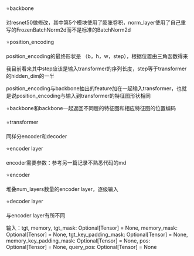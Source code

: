 ⭐backbone

对resnet50做修改，其中第5个模块使用了膨胀卷积，norm_layer使用了自己重写的FrozenBatchNorm2d而不是标准的BatchNorm2d

⭐position_encoding

position_encoding的最终形状是 （b，h，w，step），根据位置由三角函数得来

我目前看来其中step应该是输入transformer的序列长度，step等于transformer的hidden_dim的一半

position_encoding与backbone抽出的feature加在一起输入transformer，也就是说position_encoding与输入到transformer的特征图形状相同

⭐backbone和backbone一起返回不同层的特征图和相应特征图的位置编码

⭐transformer

同样分encoder和decoder

⭐encoder layer

encoder需要参数：参考另一篇记录不熟悉代码的md

⭐encoder

堆叠num_layers数量的encoder layer，逐级输入

⭐decoder layer

与encoder layer有所不同

输入：tgt, memory,
                tgt_mask: Optional[Tensor] = None,
                memory_mask: Optional[Tensor] = None,
                tgt_key_padding_mask: Optional[Tensor] = None,
                memory_key_padding_mask: Optional[Tensor] = None,
                pos: Optional[Tensor] = None,
                query_pos: Optional[Tensor] = None

                
                




